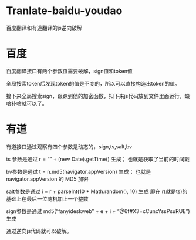 # Tranlate-baidu-youdao
百度翻译和有道翻译的js逆向破解


百度
================
百度翻译接口有两个参数值需要破解，sign值和token值

全局搜索token后发现token的值是不变的，所以可以直接构造出token的值。

接下来全局搜索sign，跟踪到他的加密函数，扣下来js代码放到文件里面运行，缺啥补啥就可以了。


有道
=================
有道接口通过观察有四个参数是动态的，sign,ts,salt,bv

ts 参数是通过 r = “” + (new Date).getTime() 生成； 也就是获取了当前的时间戳

bv参数是通过 t = n.md5(navigator.appVersion) 生成； 也就是 navigator.appVersion 的 MD5 加密

salt参数是通过 i = r + parseInt(10 * Math.random(), 10) 生成 即在 r(就是ts)的基础上在最后一位随机加上一个整数

sign参数是通过 md5(“fanyideskweb” + e + i + “@6f#X3=cCuncYssPsuRUE”)生成

通过逆向js代码就可以破解。
